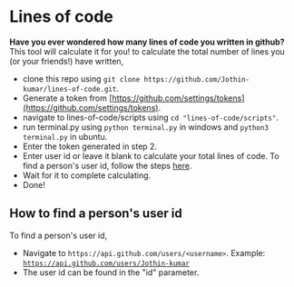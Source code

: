 # Lines of code
**Have you ever wondered how many lines of code you written in github?** This tool will calculate it for you!
to calculate the total number of lines you (or your friends!) have written,
 - clone this repo using ```git clone https://github.com/Jothin-kumar/lines-of-code.git```.
 - Generate a token from [https://github.com/settings/tokens](https://github.com/settings/tokens).
 - navigate to lines-of-code/scripts using ```cd "lines-of-code/scripts"```.
 - run terminal.py using ```python terminal.py``` in windows and ```python3 terminal.py``` in ubuntu.
 - Enter the token generated in step 2.
 - Enter user id or leave it blank to calculate your total lines of code. To find a person's user id, follow the steps [here](#how-to-find-a-persons-user-id).
 - Wait for it to complete calculating.
 - Done!
## How to find a person's user id
To find a person's user id,
 - Navigate to ```https://api.github.com/users/<username>```. Example: [```https://api.github.com/users/Jothin-kumar```](https://api.github.com/users/Jothin-kumar)
 - The user id can be found in the "id" parameter.
